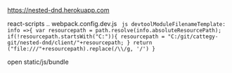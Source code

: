 https://nested-dnd.herokuapp.com

react-scripts .. webpack.config.dev.js
``  js
	devtoolModuleFilenameTemplate: info =>{
    	var resourcepath = path.resolve(info.absoluteResourcePath);
    	if(!resourcepath.startsWith("C:")){
    		resourcepath = "C:/git/cattegy-git/nested-dnd/client/"+resourcepath;
    	}
    	return ("file:///"+resourcepath).replace(/\\/g, '/')
    }
``

open static/js/bundle